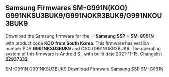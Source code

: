 <h2>Samsung Firmwares SM-G991N(KOO) G991NKSU3BUK9/G991NOKR3BUK9/G991NKOU3BUK9</h2>
Download the Samsung firmware for the ✅ <strong>Samsung SSP </strong> ⭐ <strong>SM-G991N</strong> with product code <strong>KOO</strong> <strong> from South Korea</strong>. This firmware has version number PDA <strong>G991NKSU3BUK9</strong> and CSC G991NOKR3BUK9. The operating system of this firmware is Android S , with build date 2021-11-15. Changelist <strong>22937332</strong>.


[SM-G991N](https://samfirm.shop/samsung/model/SM-G991N)
[G991NKSU3BUK9](https://samfirm.shop/samsung/pda/G991NKSU3BUK9)
[Download Firmware Samsung SSP SM-G991N](https://samfirm.shop/samsung/firmware/474377)

